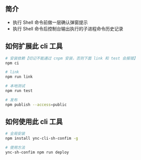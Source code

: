 ## 简介

- 执行 Shell 命令前做一层确认弹窗提示
- 执行 Shell 命令后控制台输出执行的子进程命令历史记录

## 如何扩展此 cli 工具

```bash
# 安装依赖【切记不能通过 cnpm 安装，否则下面 link 和 test 会报错】
npm ci

# link
npm run link

# 本地测试
npm run test

# 发布
npm publish --access=public
```

## 如何使用此 cli 工具

```bash
# 全局安装
npm install ync-cli-sh-confim -g

# 使用方法
ync-sh-confim npm run deploy
```
